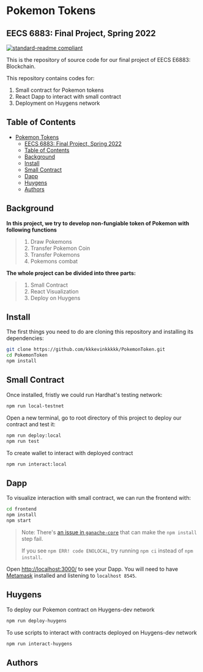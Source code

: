 # Pokemon Tokens
## EECS 6883: Final Project, Spring 2022

[![standard-readme compliant](https://img.shields.io/badge/readme%20style-standard-brightgreen.svg?style=flat-square)]()

This is the repository of source code for our final project of EECS E6883: Blockchain.

This repository contains codes for:

1. Small contract for Pokemon tokens
2. React Dapp to interact with small contract
3. Deployment  on Huygens network

## Table of Contents

- [Pokemon Tokens](#pokemon-tokens)
  - [EECS 6883: Final Project, Spring 2022](#eecs-6883-final-project-spring-2022)
  - [Table of Contents](#table-of-contents)
  - [Background](#background)
  - [Install](#install)
  - [Small Contract](#small-contract)
  - [Dapp](#dapp)
  - [Huygens](#huygens)
  - [Authors](#authors)

## Background

**In this project, we try to develop non-fungiable token of Pokemon with following functions**
>1. Draw Pokemons
>2. Transfer Pokemon Coin
>3. Transfer Pokemons
>4. Pokemons combat

**The whole project can be divided into three parts:**
>1. Small Contract
>2. React Visualization
>3. Deploy on Huygens


## Install

The first things you need to do are cloning this repository and installing its
dependencies:

```sh
git clone https://github.com/kkkevinkkkkk/PokemonToken.git
cd PokemonToken
npm install
```

## Small Contract
Once installed, fristly we could run Hardhat's testing network:

```sh
npm run local-testnet
```

Open a new terminal, go to root directory of this project to deploy our contract and test it:

```sh
npm run deploy:local
npm run test
```

To create wallet to interact with deployed contract
```sh
npm run interact:local
```

## Dapp
To visualize interaction with small contract, we can run the frontend with:
```sh
cd frontend
npm install
npm start
```

> Note: There's [an issue in `ganache-core`](https://github.com/trufflesuite/ganache-core/issues/650) that can make the `npm install` step fail. 
>
> If you see `npm ERR! code ENOLOCAL`, try running `npm ci` instead of `npm install`.

Open [http://localhost:3000/](http://localhost:3000/) to see your Dapp. You will
need to have [Metamask](https://metamask.io) installed and listening to
`localhost 8545`.

## Huygens
To deploy our Pokemon contract on Huygens-dev network
```sh
npm run deploy-huygens
```
To use scripts to interact with contracts deployed on Huygens-dev network
```sh
npm run interact-huygens
```



## Authors



